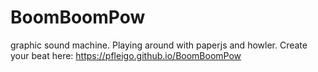 # BoomBoomPow
graphic sound machine. Playing around with paperjs and howler. Create your beat here: https://pfleigo.github.io/BoomBoomPow

